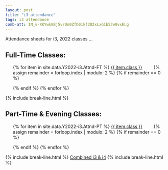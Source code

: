 ```yaml
---
layout: post
title: "i3 attendance"
tags: i3 attendance
comb-att: 1N_v-XKYwk8Bj5vrUn0ZfD0ikf282xLxG1b53e0vxELg
---
```


Attendance sheets for i3, 2022 classes ...

<div class="wrap">
  <h2>Full-Time Classes:</h2>
  <ul style="list-style: none;">
    {% for item in site.data.Y2022-i3.Attnd-FT %}
      <a href="{{ site.gdrive }}{{ item.link }}" class="stitches_btn">{{ item.class }}</a>
      &nbsp; &nbsp; &nbsp; &nbsp;
      {% assign remainder = forloop.index | modulo: 2 %}
      {% if remainder == 0 %} 
        </ul>
        <ul style="list-style: none;">
      {% endif %}
    {% endfor %}
  </ul>
</div>
{% include break-line.html %}

<div class="wrap">
  <h2>Part-Time & Evening Classes:</h2>
  <ul style="list-style: none;">
    {% for item in site.data.Y2022-i3.Attnd-PT %}
      <a href="{{ site.gdrive }}{{ item.link }}" class="stitches_btn">{{ item.class }}</a>
      &nbsp; &nbsp; &nbsp; &nbsp;
      {% assign remainder = forloop.index | modulo: 2 %}
      {% if remainder == 0 %} 
        </ul>
        <ul style="list-style: none;">
      {% endif %}
    {% endfor %}
  </ul>
</div>
{% include break-line.html %}
<a href="{{ site.gdrive }}{{ page.comb-att }}" class="stitches_btn">Combined i3 & i4</a>
{% include break-line.html %}
